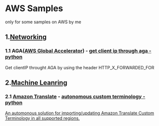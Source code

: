 # AWS Samples
only for some samples on AWS by me
## 1.[Networking](https://aws.amazon.com/products/networking/)
### 1.1 AGA([AWS Global Accelerator](https://aws.amazon.com/cn/global-accelerator/)) - [get client ip through aga - python](https://github.com/shenshaoyong/awssample/blob/master/ga/getclientipthroughga.py)
Get clientIP throught AGA by using the header HTTP_X_FORWARDED_FOR

## 2.[Machine Leanring](https://aws.amazon.com/machine-learning/)
### 2.1 [Amazon Translate](https://aws.amazon.com/translate/) - [autonomous custom terminology - python](http://www.amazon.com)
[An automonous solution for importing/updating Amazon Translate Custom Terminology in all supported regions.](https://github.com/shenshaoyong/awssample/edit/master/ga/translate/readme.md)
